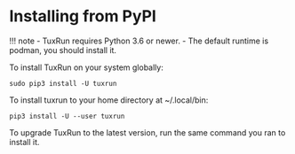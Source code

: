 # Installing from PyPI


!!! note
    - TuxRun requires Python 3.6 or newer.
    - The default runtime is podman, you should install it.

To install TuxRun on your system globally:

```shell
sudo pip3 install -U tuxrun
```

To install tuxrun to your home directory at ~/.local/bin:

```shell
pip3 install -U --user tuxrun
```

To upgrade TuxRun to the latest version, run the same command you ran to
install it.
